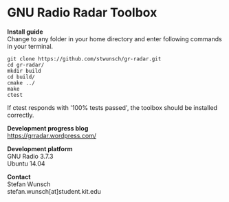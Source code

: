 GNU Radio Radar Toolbox
========

**Install guide**  
Change to any folder in your home directory and enter following commands in your terminal.

`git clone https://github.com/stwunsch/gr-radar.git`  
`cd gr-radar/`  
`mkdir build`  
`cd build/`  
`cmake ../`  
`make`  
`ctest`

If ctest responds with '100% tests passed', the toolbox should be installed correctly.

**Development progress blog**  
https://grradar.wordpress.com/

**Development platform**  
GNU Radio 3.7.3  
Ubuntu 14.04

**Contact**  
Stefan Wunsch  
stefan.wunsch[at]student.kit.edu
